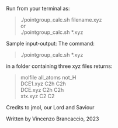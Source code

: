 Run from your terminal as:  
>./pointgroup_calc.sh filename.xyz  
or  
>./pointgroup_calc.sh *.xyz  

Sample input-output: The command:  
>./pointgroup_calc.sh *.xyz

in a folder containing three xyz files returns:  
>molfile all_atoms not_H  
>DCE1.xyz C2h C2h  
>DCE.xyz C2h C2h  
>xtx.xyz C2 C2  

Credits to jmol, our Lord and Saviour

Written by Vincenzo Brancaccio, 2023
